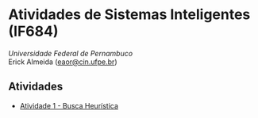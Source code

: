 # Atividades de Sistemas Inteligentes (IF684)
*Universidade Federal de Pernambuco*  
Erick Almeida (<eaor@cin.ufpe.br>)

## Atividades

- [Atividade 1 - Busca Heurística](/busca-heuristica/)
